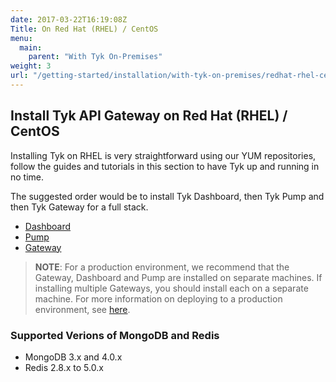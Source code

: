 ```yaml
---
date: 2017-03-22T16:19:08Z
Title: On Red Hat (RHEL) / CentOS
menu:
  main:
    parent: "With Tyk On-Premises"
weight: 3
url: "/getting-started/installation/with-tyk-on-premises/redhat-rhel-centos"
---
```


## Install Tyk API Gateway on Red Hat (RHEL) / CentOS

Installing Tyk on RHEL is very straightforward using our YUM repositories, follow the guides and tutorials in this section to have Tyk up and running in no time.

The suggested order would be to install Tyk Dashboard, then Tyk Pump and then Tyk Gateway for a full stack.

- [Dashboard][2]
- [Pump][1]
- [Gateway][3]

> **NOTE**: For a production environment, we recommend that the Gateway, Dashboard and Pump are installed on separate machines. If installing multiple Gateways, you should install each on a separate machine. For more information on deploying to a production environment, see [here](https://tyk.io/docs/deploy-tyk-premise-production/).

### Supported Verions of MongoDB and Redis

- MongoDB 3.x and 4.0.x
- Redis 2.8.x to 5.0.x

[1]: /docs/get-started/with-tyk-on-premise/installation/redhat-rhel-centos/analytics-pump
[2]: /docs/get-started/with-tyk-on-premise/installation/redhat-rhel-centos/dashboard
[3]: /docs/get-started/with-tyk-on-premise/installation/redhat-rhel-centos/gateway

